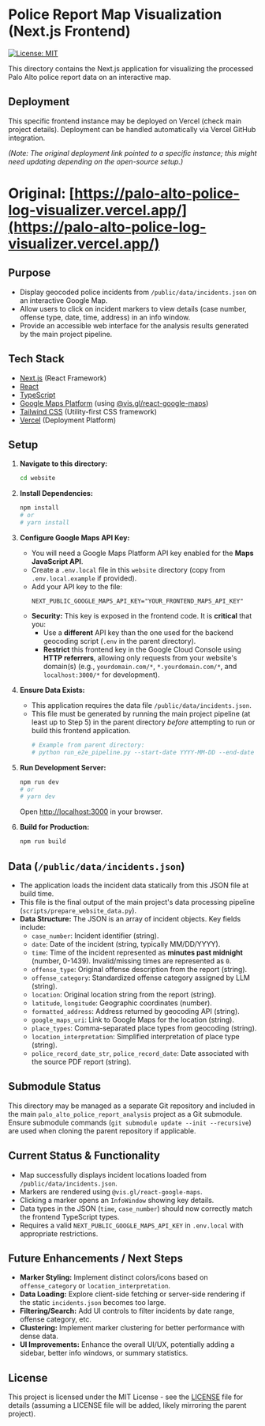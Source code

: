 # Police Report Map Visualization (Next.js Frontend)

[![License: MIT](https://img.shields.io/badge/License-MIT-yellow.svg)](https://opensource.org/licenses/MIT)

This directory contains the Next.js application for visualizing the processed Palo Alto police report data on an interactive map.

## Deployment

This specific frontend instance may be deployed on Vercel (check main project details). Deployment can be handled automatically via Vercel GitHub integration.

*(Note: The original deployment link pointed to a specific instance; this might need updating depending on the open-source setup.)*
# Original: [https://palo-alto-police-log-visualizer.vercel.app/](https://palo-alto-police-log-visualizer.vercel.app/)

## Purpose

-   Display geocoded police incidents from `/public/data/incidents.json` on an interactive Google Map.
-   Allow users to click on incident markers to view details (case number, offense type, date, time, address) in an info window.
-   Provide an accessible web interface for the analysis results generated by the main project pipeline.

## Tech Stack

-   [Next.js](https://nextjs.org/) (React Framework)
-   [React](https://reactjs.org/)
-   [TypeScript](https://www.typescriptlang.org/)
-   [Google Maps Platform](https://developers.google.com/maps) (using [@vis.gl/react-google-maps](https://visgl.github.io/react-google-maps/))
-   [Tailwind CSS](https://tailwindcss.com/) (Utility-first CSS framework)
-   [Vercel](https://vercel.com/) (Deployment Platform)

## Setup

1.  **Navigate to this directory:**
    ```bash
    cd website
    ```
2.  **Install Dependencies:**
    ```bash
    npm install
    # or
    # yarn install
    ```

3.  **Configure Google Maps API Key:**
    -   You will need a Google Maps Platform API key enabled for the **Maps JavaScript API**.
    -   Create a `.env.local` file in this `website` directory (copy from `.env.local.example` if provided).
    -   Add your API key to the file:
        ```
        NEXT_PUBLIC_GOOGLE_MAPS_API_KEY="YOUR_FRONTEND_MAPS_API_KEY"
        ```
    -   **Security:** This key is exposed in the frontend code. It is **critical** that you:
        -   Use a **different** API key than the one used for the backend geocoding script (`.env` in the parent directory).
        -   **Restrict** this frontend key in the Google Cloud Console using **HTTP referrers**, allowing only requests from your website's domain(s) (e.g., `yourdomain.com/*`, `*.yourdomain.com/*`, and `localhost:3000/*` for development).

4.  **Ensure Data Exists:**
    -   This application requires the data file `/public/data/incidents.json`.
    -   This file must be generated by running the main project pipeline (at least up to Step 5) in the parent directory *before* attempting to run or build this frontend application.
        ```bash
        # Example from parent directory:
        # python run_e2e_pipeline.py --start-date YYYY-MM-DD --end-date YYYY-MM-DD
        ```

5.  **Run Development Server:**
    ```bash
    npm run dev
    # or
    # yarn dev
    ```
    Open [http://localhost:3000](http://localhost:3000) in your browser.

6.  **Build for Production:**
    ```bash
    npm run build
    ```

## Data (`/public/data/incidents.json`)

-   The application loads the incident data statically from this JSON file at build time.
-   This file is the final output of the main project's data processing pipeline (`scripts/prepare_website_data.py`).
-   **Data Structure:** The JSON is an array of incident objects. Key fields include:
    -   `case_number`: Incident identifier (string).
    -   `date`: Date of the incident (string, typically MM/DD/YYYY).
    -   `time`: Time of the incident represented as **minutes past midnight** (number, 0-1439). Invalid/missing times are represented as `0`.
    -   `offense_type`: Original offense description from the report (string).
    -   `offense_category`: Standardized offense category assigned by LLM (string).
    -   `location`: Original location string from the report (string).
    -   `latitude`, `longitude`: Geographic coordinates (number).
    -   `formatted_address`: Address returned by geocoding API (string).
    -   `google_maps_uri`: Link to Google Maps for the location (string).
    -   `place_types`: Comma-separated place types from geocoding (string).
    -   `location_interpretation`: Simplified interpretation of place type (string).
    -   `police_record_date_str`, `police_record_date`: Date associated with the source PDF report (string).

## Submodule Status

This directory may be managed as a separate Git repository and included in the main `palo_alto_police_report_analysis` project as a Git submodule. Ensure submodule commands (`git submodule update --init --recursive`) are used when cloning the parent repository if applicable.

## Current Status & Functionality

-   Map successfully displays incident locations loaded from `/public/data/incidents.json`.
-   Markers are rendered using `@vis.gl/react-google-maps`.
-   Clicking a marker opens an `InfoWindow` showing key details.
-   Data types in the JSON (`time`, `case_number`) should now correctly match the frontend TypeScript types.
-   Requires a valid `NEXT_PUBLIC_GOOGLE_MAPS_API_KEY` in `.env.local` with appropriate restrictions.

## Future Enhancements / Next Steps

-   **Marker Styling:** Implement distinct colors/icons based on `offense_category` or `location_interpretation`.
-   **Data Loading:** Explore client-side fetching or server-side rendering if the static `incidents.json` becomes too large.
-   **Filtering/Search:** Add UI controls to filter incidents by date range, offense category, etc.
-   **Clustering:** Implement marker clustering for better performance with dense data.
-   **UI Improvements:** Enhance the overall UI/UX, potentially adding a sidebar, better info windows, or summary statistics.

## License

This project is licensed under the MIT License - see the [LICENSE](LICENSE) file for details (assuming a LICENSE file will be added, likely mirroring the parent project).
